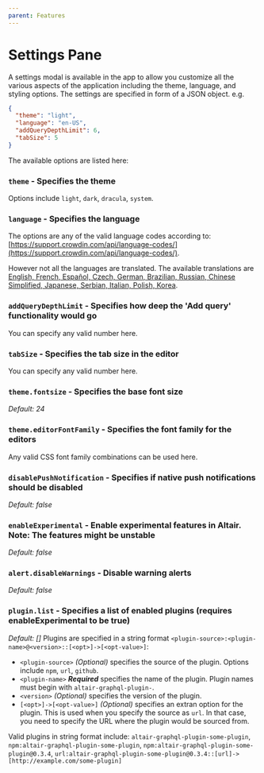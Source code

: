 ```yaml
---
parent: Features
---
```


# Settings Pane

A settings modal is available in the app to allow you customize all the various aspects of the application including the theme, language, and styling options. The settings are specified in form of a JSON object. e.g.

```json
{
  "theme": "light",
  "language": "en-US",
  "addQueryDepthLimit": 6,
  "tabSize": 5
}
```

The available options are listed here:

### `theme` - Specifies the theme
Options include `light`, `dark`, `dracula`, `system`.

### `language` - Specifies the language
The options are any of the valid language codes according to: [https://support.crowdin.com/api/language-codes/](https://support.crowdin.com/api/language-codes/).

However not all the languages are translated. The available translations are [English, French, Español, Czech, German, Brazilian, Russian, Chinese Simplified, Japanese, Serbian, Italian, Polish, Korea](https://crowdin.com/project/altair-gql).

### `addQueryDepthLimit` - Specifies how deep the 'Add query' functionality would go
You can specify any valid number here.

### `tabSize` - Specifies the tab size in the editor
You can specify any valid number here.


### `theme.fontsize` - Specifies the base font size
_Default: 24_

### `theme.editorFontFamily` - Specifies the font family for the editors
Any valid CSS font family combinations can be used here.

### `disablePushNotification` - Specifies if native push notifications should be disabled
_Default: false_

### `enableExperimental` - Enable experimental features in Altair. Note: The features might be unstable
_Default: false_

### `alert.disableWarnings` - Disable warning alerts
_Default: false_

### `plugin.list` - Specifies a list of enabled plugins (requires enableExperimental to be true)
_Default: []_
Plugins are specified in a string format `<plugin-source>:<plugin-name>@<version>::[<opt>]->[<opt-value>]`:

- `<plugin-source>` _(Optional)_ specifies the source of the plugin. Options include `npm`, `url`, `github`.
- `<plugin-name>` **_Required_** specifies the name of the plugin. Plugin names must begin with `altair-graphql-plugin-`.
- `<version>` _(Optional)_ specifies the version of the plugin.
- `[<opt>]->[<opt-value>]` _(Optional)_ specifies an extran option for the plugin. This is used when you specify the source as `url`. In that case, you need to specify the URL where the plugin would be sourced from.

Valid plugins in string format include: `altair-graphql-plugin-some-plugin`, `npm:altair-graphql-plugin-some-plugin`, `npm:altair-graphql-plugin-some-plugin@0.3.4`, `url:altair-graphql-plugin-some-plugin@0.3.4::[url]->[http://example.com/some-plugin]`
